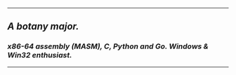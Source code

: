 ---------------------
## ***A botany major.***
### ***x86-64 assembly (MASM), C, Python and Go. Windows & Win32 enthusiast.***
----------------------
